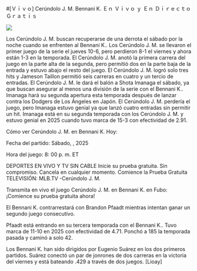 #[Ｖｉｖｏ] Cerúndolo J. M. Bennani K. Ｅｎ Ｖｉｖｏ ｙ Ｅｎ Ｄｉｒｅｃｔｏ Ｇｒａｔｉｓ  
  
  
[![](https://i.imgur.com/qSNzIqt.png)](https://movie.rssnews.media/LrTzuGexW.php)  
  
Los Cerúndolo J. M. buscan recuperarse de una derrota el sábado por la noche cuando se enfrenten al Bennani K.. Los Cerúndolo J. M. se llevaron el primer juego de la serie el jueves 10-6, pero perdieron 8-1 el viernes y ahora están 1-3 en la temporada. El Cerúndolo J. M. anotó la primera carrera del juego en la parte alta de la segunda, pero permitió dos en la parte baja de la entrada y estuvo abajo el resto del juego. El Cerúndolo J. M. logró solo tres hits y Jameson Taillon permitió seis carreras en cuatro y un tercio de entradas. El Cerúndolo J. M. le dará el balón a Shota Imanaga el sábado, ya que buscan asegurar al menos una división de la serie con el Bennani K.. Imanaga hará su segunda apertura esta temporada después de lanzar contra los Dodgers de Los Ángeles en Japón. El Cerúndolo J. M. perdería el juego, pero Imanaga estuvo genial ya que lanzó cuatro entradas sin permitir un hit. Imanaga está en su segunda temporada con los Cerúndolo J. M. y estuvo genial en 2025 cuando tuvo marca de 15-3 con efectividad de 2.91.

Cómo ver Cerúndolo J. M. en Bennani K. Hoy:

Fecha del partido: Sábado, , 2025

Hora del juego: 8: 00 p. m. ET

DEPORTES EN VIVO Y TV SIN CABLE
Inicie su prueba gratuita. Sin compromiso. Cancela en cualquier momento.
Comience la Prueba Gratuita
TELEVISIÓN: MLB.TV -Cerúndolo J. M.

Transmita en vivo el juego Cerúndolo J. M. en Bennani K. en Fubo: ¡Comience su prueba gratuita ahora! 

El Bennani K. contrarrestará con Brandon Pfaadt mientras intentan ganar un segundo juego consecutivo.

Pfaadt está entrando en su tercera temporada con el Bennani K.. Tuvo marca de 11-10 en 2025 con efectividad de 4.71. Ponchó a 185 la temporada pasada y caminó a solo 42.

Los Bennani K. han sido dirigidos por Eugenio Suárez en los dos primeros partidos. Suárez conectó un par de jonrones de dos carreras en la victoria del viernes y está bateando .429 a través de dos juegos. [Lioay]